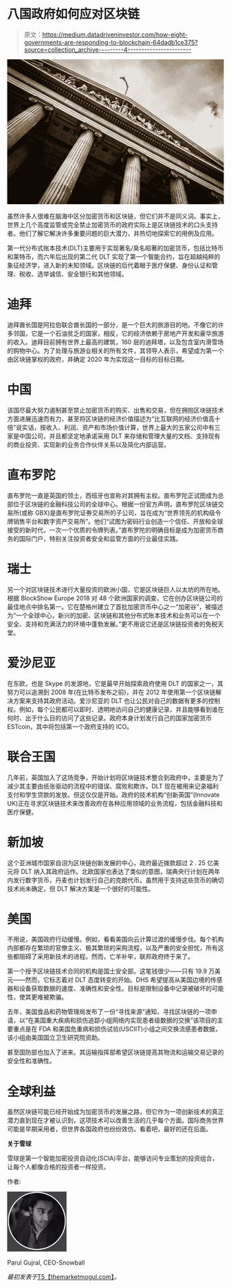 # 八国政府如何应对区块链

> 原文：<https://medium.datadriveninvestor.com/how-eight-governments-are-responding-to-blockchain-64dadb1ce375?source=collection_archive---------4----------------------->

![](img/1d8fd4ed399f3ccfcde1b9a66f8ab6ab.png)

虽然许多人很难在脑海中区分加密货币和区块链，但它们并不是同义词。事实上，世界上几个高度监管或完全禁止加密货币的政府实际上是区块链技术的口头支持者。他们了解它解决许多重要问题的巨大潜力，并热切地探索它的用例及应用。

第一代分布式账本技术(DLT)主要用于实现著名/臭名昭著的加密货币，包括比特币和莱特币，而六年后出现的第二代 DLT 实现了第一个智能合约，旨在超越纯粹的象征经济学，进入新的未知领域。区块链的后代着眼于医疗保健、身份认证和管理、税收、选举诚信、安全银行和其他领域。

# 迪拜

迪拜酋长国是阿拉伯联合酋长国的一部分，是一个巨大的旅游目的地。不像它的许多邻国，它是一个石油贫乏的国家，相反，它的经济依赖于房地产开发和豪华旅游的收入。迪拜目前拥有世界上最高的建筑，160 层的迪拜塔，以及包含室内滑雪场的购物中心。为了处理与旅游业相关的所有文件，其领导人表示，希望成为第一个由区块链掌权的政府，并确定 2020 年为实现这一目标的目标日期。

# 中国

该国尽最大努力遏制甚至禁止加密货币的购买、出售和交易，但在拥抱区块链技术方面进展迅速而有力，甚至将区块链的经济价值描述为“比互联网的经济价值高十倍”说实话，按收入、利润、资产和市场价值计算，世界上最大的五家公司中有三家是中国公司，并且都坚定地承诺采用 DLT 来存储和管理大量的文档、支持现有的商业投资、实现新的业务合作伙伴关系以及简化内部运营。

# 直布罗陀

直布罗陀一直是英国的领土，西班牙也宣称对其拥有主权。直布罗陀正试图成为总部位于区块链的金融科技公司的全球中心。根据一份官方声明，直布罗陀区块链交易所(或称 GBX)是直布罗陀证券交易所的子公司，旨在成为“世界领先的机构级令牌销售平台和数字资产交易所”。他们“试图为密码行业创造一个信任、开放和全球接受的新时代，一次一个优质的令牌列表。”直布罗陀的明确目标是成为加密货币商务的国际门户，特别关注投资者安全和监管方面的行业最佳实践。

# 瑞士

另一个对区块链技术进行大量投资的欧洲小国，它是区块链巨人以太坊的所在地。根据 BlockShow Europe 2018 对 48 个欧洲国家的调查，它在创办区块链公司的最佳地点中排名第一。它在楚格州建立了首批加密货币中心之一“加密谷”，被描述为“一个全球中心，新兴的加密、区块链和其他分布式账本技术和业务可以在一个安全、支持和充满活力的环境中蓬勃发展。”更不用说它还是区块链投资者的免税天堂。

# 爱沙尼亚

在东欧，也是 Skype 的发源地，它是最早开始探索政府使用 DLT 的国家之一，其努力可以追溯到 2008 年(在比特币发布之前)，并在 2012 年使用第一个区块链解决方案来支持其政府活动。爱沙尼亚的 DLT 也让公民对自己的数据有更多的控制权。例如，每个公民都可以即时、透明地访问自己的健康记录，并且能够看到谁在何时、出于什么目的访问了这些记录。政府本身计划发行自己的国家加密货币 ESTcoin，其中将包括第一个政府支持的 ICO。

# 联合王国

几年前，英国加入了这场竞争，开始计划将区块链技术整合到政府中，主要是为了减少其主要由纸张驱动的流程中的错误、腐败和欺诈。DLT 现在被用来记录福利支付和学生贷款的发放。但这仅仅是开始。政府的技术机构“创新英国”(Innovate UK)正在寻求区块链技术来改善政府在各种应用领域的业务流程，包括金融科技和医疗保健。

# 新加坡

这个亚洲城市国家自诩为区块链创新发展的中心，政府最近拨款超过 2 . 25 亿美元将 DLT 纳入其政府运作。北欧国家也表达了类似的意图，瑞典央行计划在两年内发行数字货币，丹麦也计划发行自己的克朗代币。虽然用于支持这些货币的确切技术尚未确定，但 DLT 解决方案是一个很好的可能性。

# 美国

不用说，美国政府行动缓慢。例如，看看美国向云计算过渡的缓慢步伐。每个机构内部都存在繁琐的官僚主义、极其繁琐的采购流程，以及严重的安全担忧，所有这些都阻碍了采用新技术的进程。然而，亡羊补牢，联邦政府终于来了。

第一个授予区块链技术合同的机构是国土安全部。这笔钱很少——只有 19.9 万美元——然而，它标志着对 DLT 态度转变的开始。DHS 希望提高从美国边境的传感器和设备获取数据的速度、准确性和安全性。目标是限制设备中记录被破坏的可能性，使其更难被欺骗。

去年，美国食品和药物管理局发布了一份“寻找来源”通知，寻找区块链的一项申请，以“在美国重大疾病和损伤追踪小组网络内实现患者级数据的交换”该项目的主要重点是在 FDA 和美国危重病和损伤试验(USCIIT)小组之间交换流感患者数据，该小组由美国国立卫生研究院资助。

甚至国防部也加入了进来。其运输指挥部希望区块链提高其物流和运输交易记录的安全性和准确性。

# 全球利益

虽然区块链可能已经开始成为加密货币的发展之路，但它作为一项创新技术的真正潜力直到现在才被认识到，这项技术可以改善生活的几乎每个方面。国际商务世界可能是早期采用者，但世界各国政府也纷纷效仿。看着吧，最好的还在后面。

**关于雪球**

雪球是第一个智能加密投资自动化(SCIA)平台，能够访问专业策划的投资组合，让每个人都像合格的投资者一样投资。

作者:

![](img/fef1eec01a3892bc4499135a14316f77.png)

Parul Gujral, CEO-Snowball

*最初发表于*[T5【themarketmogul.com】](https://themarketmogul.com/8-governments-responding-blockchain/)*。*